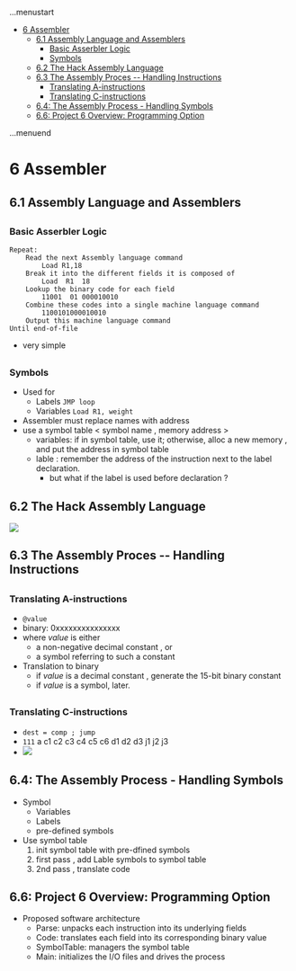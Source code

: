 ...menustart

 - [6 Assembler](#fce483626a497324f611e4f2b5280580)
     - [6.1  Assembly Language and Assemblers](#675ad263deec8581de3c4355b16dc008)
         - [Basic Asserbler Logic](#1697b74ff75c9037295ea0360dab438e)
         - [Symbols](#5214a8a633c296d1d9d504fc54556692)
     - [6.2 The Hack Assembly Language](#a3705a0beeda458fbe09f9670a1240e9)
     - [6.3 The Assembly Proces -- Handling Instructions](#c399c1815d9e255c57e6c274579b8a20)
         - [Translating A-instructions](#a4915c54182d3d2de090f589e46eb63f)
         - [Translating C-instructions](#1d4a9403e40681b2681e88aee8685845)
     - [6.4: The Assembly Process - Handling Symbols](#ff03d198aff223f51c6fe6743fd2ff49)
     - [6.6: Project 6 Overview: Programming Option](#4c88a50b09faa4df288744256a85ae83)

...menuend


<h2 id="fce483626a497324f611e4f2b5280580"></h2>

# 6 Assembler

<h2 id="675ad263deec8581de3c4355b16dc008"></h2>

## 6.1  Assembly Language and Assemblers

<h2 id="1697b74ff75c9037295ea0360dab438e"></h2>

### Basic Asserbler Logic

```
Repeat:
    Read the next Assembly language command
        Load R1,18
    Break it into the different fields it is composed of
        Load  R1  18
    Lookup the binary code for each field
        11001  01 000010010
    Combine these codes into a single machine language command
        1100101000010010
    Output this machine language command
Until end-of-file
```

 - very simple

<h2 id="5214a8a633c296d1d9d504fc54556692"></h2>

### Symbols

 - Used for 
    - Labels  `JMP loop`
    - Variables   `Load R1, weight`
 - Assembler must replace names with address 
 - use a symbol table < symbol name , memory address >
    - variables:  if in symbol table, use it; otherwise, alloc a new memory , and put the address in symbol table 
    - lable : remember the address of the instruction next to the label declaration.
        - but what if the label is used before declaration ?


<h2 id="a3705a0beeda458fbe09f9670a1240e9"></h2>

## 6.2 The Hack Assembly Language 

![](../imgs/n2t_hack_assembler_symbols.png)

<h2 id="c399c1815d9e255c57e6c274579b8a20"></h2>

## 6.3 The Assembly Proces -- Handling Instructions 

<h2 id="a4915c54182d3d2de090f589e46eb63f"></h2>

### Translating A-instructions 

 - `@value`
 - binary: 0xxxxxxxxxxxxxxx 
 - where *value* is either
    - a non-negative decimal constant , or 
    - a symbol referring to such a constant
 - Translation to binary
    - if *value* is a decimal constant , generate the 15-bit binary constant
    - if *value* is a symbol, later.

<h2 id="1d4a9403e40681b2681e88aee8685845"></h2>

### Translating C-instructions 

 - `dest = comp ; jump`
 - `111` a c1 c2 c3 c4 c5 c6 d1 d2 d3 j1 j2 j3 
 - ![](../imgs/n2t_c_instruction_again.png)


<h2 id="ff03d198aff223f51c6fe6743fd2ff49"></h2>

## 6.4: The Assembly Process - Handling Symbols

 - Symbol
    - Variables
    - Labels
    - pre-defined symbols
 - Use symbol table 
    1. init symbol table with pre-dfined symbols
    2. first pass ,  add Lable symbols to symbol table
    3. 2nd pass , translate code 


<h2 id="4c88a50b09faa4df288744256a85ae83"></h2>

## 6.6: Project 6 Overview: Programming Option

 - Proposed software architecture
    - Parse: unpacks each instruction into its underlying fields
    - Code: translates each field into its corresponding binary value
    - SymbolTable: managers the symbol table
    - Main: initializes the I/O files and drives the process







